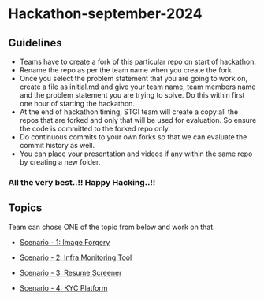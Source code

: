# Hackathon-september-2024

## Guidelines 
- Teams have to create a fork of this particular repo on start of hackathon.
- Rename the repo as per the team name when you create the fork
- Once you select the problem statement that you are going to work on, create a file as initial.md and give your team name, team members name and the problem statement you are trying to solve. Do this within first one hour of starting the hackathon. 
- At the end of hackathon timing, STGI team will create a copy all the repos that are forked and only that will be used for evaluation. So ensure the code is committed to the forked repo only.
- Do continuous commits to your own forks so that we can evaluate the commit history as well.
- You can place your presentation and videos if any within the same repo by creating a new folder.


### All the very best..!! Happy Hacking..!! 



## Topics 

Team can chose ONE of the topic from below and work on that.

- [Scenario - 1: Image Forgery](ImageForgery.md)

- [Scenario - 2: Infra Monitoring Tool](InfraMonitor/InfraMonitor.md)

- [Scenario - 3: Resume Screener](ResumeScreening.md)
  
- [Scenario - 4: KYC Platform](KYCPlatform.md)
